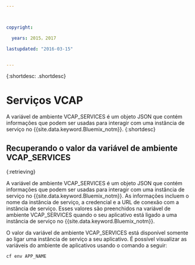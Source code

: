 ```yaml
---



copyright:

  years: 2015，2017

lastupdated: "2016-03-15"


---
```


{:shortdesc: .shortdesc}

# Serviços VCAP


A variável de ambiente VCAP_SERVICES é um objeto JSON
que contém informações que podem ser usadas para interagir com uma instância de serviço
no {{site.data.keyword.Bluemix_notm}}.
{:shortdesc}


## Recuperando o valor da variável de ambiente VCAP_SERVICES
{:retrieving}

A variável de ambiente VCAP_SERVICES é um objeto JSON
que contém informações que podem ser usadas para interagir com uma instância de serviço
no {{site.data.keyword.Bluemix_notm}}. As informações incluem o nome da instância de serviço, a credencial e a URL de conexão com a instância de serviço. Esses valores são preenchidos na variável de ambiente VCAP_SERVICES quando o seu aplicativo está ligado a uma instância de serviço no {{site.data.keyword.Bluemix_notm}}.

O valor da variável de ambiente VCAP_SERVICES está disponível somente ao ligar uma instância de serviço a seu aplicativo. É possível visualizar as variáveis do ambiente de aplicativos usando o comando a seguir:
```
cf env APP_NAME
```
